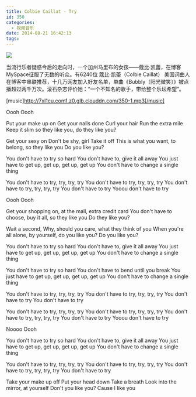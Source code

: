 ```yaml
---
title: Colbie Caillat - Try
id: 350
categories:
  - 视频音乐
date: 2014-08-21 16:42:13
tags:
---
```


[![](http://7xl1cu.com1.z0.glb.clouddn.com/350-2.jpg)](http://7xl1cu.com1.z0.glb.clouddn.com/350-2.jpg)

当流行乐者疑惑今后的走向时，一个加州马里布的女孩——蔻比·凯蕾，在博客MySpace征服了无数的听众。有6240位 蔻比·凯蕾（Colbie Caillat） 美国词曲人在博客中串联推荐，十几万网友加入好友名单，单曲《Bubbly〔阳光微笑〕》被点播超过两千万次。滚石杂志评价她：“一个不知名的歌手，带给整个乐坛希望”。<!--more-->

[music]http://7xl1cu.com1.z0.glb.clouddn.com/350-1.mp3[/music]

Oooh
Oooh

Put your make up on
Get your nails done
Curl your hair
Run the extra mile
Keep it slim so they like you, do they like you?

Get your sexy on
Don't be shy, girl
Take it off
This is what you want, to belong, so they like you
Do you like you?

You don't have to try so hard
You don't have to, give it all away
You just have to get up, get up, get up, get up
You don't have to change a single thing

You don't have to try, try, try, try
You don't have to try, try, try, try
You don't have to try, try, try, try
You don't have to try
Yooou don't have to try

Oooh
Oooh

Get your shopping on, at the mall, extra credit card
You don't have to choose, buy it all, so they like you
Do they like you?

Wait a second,
Why, should you care, what they think of you
When you're all alone, by yourself, do you like you?
Do you like you?

You don't have to try so hard
You don't have to, give it all away
You just have to get up, get up, get up, get up
You don't have to change a single thing

You don't have to try so hard
You don't have to bend until you break
You just have to get up, get up, get up, get up
You don't have to change a single thing

You don't have to try, try, try, try
You don't have to try, try, try, try
You don't have to try
You don't have to try

You don't have to try, try, try, try
You don't have to try, try, try, try
You don't have to try, try, try, try
You don't have to try
Yooou don't have to try

Noooo
Oooh

You don't have to try so hard
You don't have to, give it all away
You just have to get up, get up, get up, get up
You don't have to change a single thing

You don't have to try, try, try, try
You don't have to try, try, try, try
You don't have to try, try, try, try
You don't have to try

Take your make up off
Put your head down
Take a breath
Look into the mirror, at yourself
Don't you like you?
Cause I like you